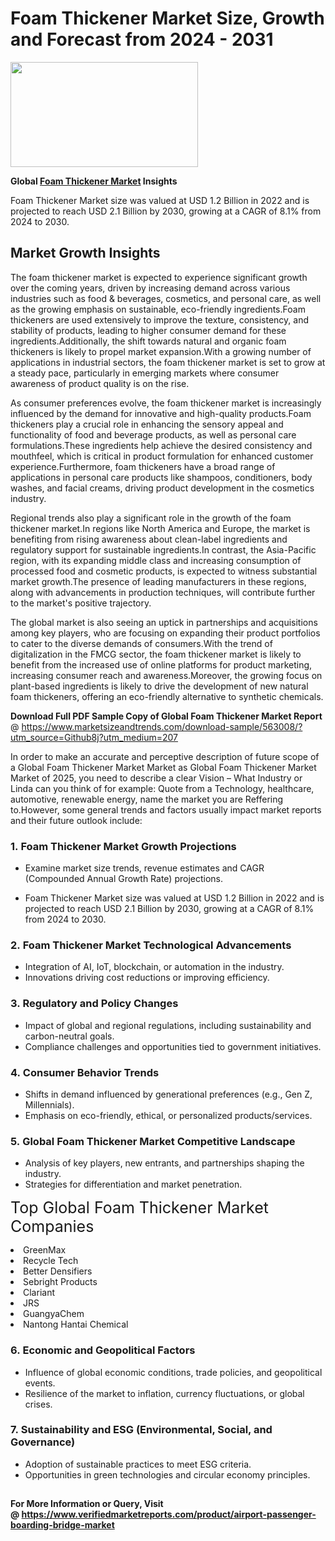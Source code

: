 <H1>Foam Thickener Market Size, Growth and Forecast from 2024 - 2031</H1><img class="aligncenter size-medium wp-image-584254" src="https://thirdeyenews.in/wp-content/uploads/2024/09/Global-Market-Research-300x168.jpeg" alt="" width="300" height="168" /><p><strong>Global&nbsp;<a href="https://www.marketsizeandtrends.com/download-sample/563008/?utm_source=Github8j?utm_medium=207">Foam Thickener Market</a> Insights</strong></p><p>Foam Thickener Market size was valued at USD 1.2 Billion in 2022 and is projected to reach USD 2.1 Billion by 2030, growing at a CAGR of 8.1% from 2024 to 2030.</p><p><h2>Market Growth Insights</h2> <p>The foam thickener market is expected to experience significant growth over the coming years, driven by increasing demand across various industries such as food & beverages, cosmetics, and personal care, as well as the growing emphasis on sustainable, eco-friendly ingredients.Foam thickeners are used extensively to improve the texture, consistency, and stability of products, leading to higher consumer demand for these ingredients.Additionally, the shift towards natural and organic foam thickeners is likely to propel market expansion.With a growing number of applications in industrial sectors, the foam thickener market is set to grow at a steady pace, particularly in emerging markets where consumer awareness of product quality is on the rise.</p> <p>As consumer preferences evolve, the foam thickener market is increasingly influenced by the demand for innovative and high-quality products.Foam thickeners play a crucial role in enhancing the sensory appeal and functionality of food and beverage products, as well as personal care formulations.These ingredients help achieve the desired consistency and mouthfeel, which is critical in product formulation for enhanced customer experience.Furthermore, foam thickeners have a broad range of applications in personal care products like shampoos, conditioners, body washes, and facial creams, driving product development in the cosmetics industry.</p> <p>Regional trends also play a significant role in the growth of the foam thickener market.In regions like North America and Europe, the market is benefiting from rising awareness about clean-label ingredients and regulatory support for sustainable ingredients.In contrast, the Asia-Pacific region, with its expanding middle class and increasing consumption of processed food and cosmetic products, is expected to witness substantial market growth.The presence of leading manufacturers in these regions, along with advancements in production techniques, will contribute further to the market's positive trajectory.</p> <p>The global market is also seeing an uptick in partnerships and acquisitions among key players, who are focusing on expanding their product portfolios to cater to the diverse demands of consumers.With the trend of digitalization in the FMCG sector, the foam thickener market is likely to benefit from the increased use of online platforms for product marketing, increasing consumer reach and awareness.Moreover, the growing focus on plant-based ingredients is likely to drive the development of new natural foam thickeners, offering an eco-friendly alternative to synthetic chemicals.</p> <p><span class=""><strong>Download Full PDF Sample Copy of Global Foam Thickener Market Report</strong> @ <a href="https://www.marketsizeandtrends.com/download-sample/563008/?utm_source=Github8j?utm_medium=207" target="_blank">https://www.marketsizeandtrends.com/download-sample/563008/?utm_source=Github8j?utm_medium=207</a></span></p><p>In order to make an accurate and perceptive description of future scope of a Global&nbsp;Foam Thickener Market Market as Global&nbsp;Foam Thickener Market Market of 2025, you need to describe a clear Vision &ndash; What Industry or Linda can you think of for example: Quote from a Technology, healthcare, automotive, renewable energy, name the market you are Reffering to.However, some general trends and factors usually impact market reports and their future outlook include:</p><h3>1.&nbsp;<strong>Foam Thickener Market Growth Projections</strong></h3><ul><li>Examine market size trends, revenue estimates and CAGR (Compounded Annual Growth Rate) projections.</li><li><p>Foam Thickener Market size was valued at USD 1.2 Billion in 2022 and is projected to reach USD 2.1 Billion by 2030, growing at a CAGR of 8.1% from 2024 to 2030.</p></li></ul><h3>2.&nbsp;<strong>Foam Thickener Market Technological Advancements</strong></h3><ul><li>Integration of AI, IoT, blockchain, or automation in the industry.</li><li>Innovations driving cost reductions or improving efficiency.</li></ul><h3>3.&nbsp;<strong>Regulatory and Policy Changes</strong></h3><ul><li>Impact of global and regional regulations, including sustainability and carbon-neutral goals.</li><li>Compliance challenges and opportunities tied to government initiatives.</li></ul><h3>4.&nbsp;<strong>Consumer Behavior Trends</strong></h3><ul><li>Shifts in demand influenced by generational preferences (e.g., Gen Z, Millennials).</li><li>Emphasis on eco-friendly, ethical, or personalized products/services.</li></ul><h3>5.&nbsp;<strong>Global Foam Thickener Market Competitive Landscape</strong></h3><ul><li>Analysis of key players, new entrants, and partnerships shaping the industry.</li><li>Strategies for differentiation and market penetration.</li></ul><p data-pm-slice="1 1 []"><span style="color: inherit; font-family: inherit; font-size: 25px;">Top Global Foam Thickener Market Companies</span></p><div class="" data-test-id=""><p><li>GreenMax</li><li> Recycle Tech</li><li> Better Densifiers</li><li> Sebright Products</li><li> Clariant</li><li> JRS</li><li> GuangyaChem</li><li> Nantong Hantai Chemical</li></p></div><h3>6.&nbsp;<strong>Economic and Geopolitical Factors</strong></h3><ul><li>Influence of global economic conditions, trade policies, and geopolitical events.</li><li>Resilience of the market to inflation, currency fluctuations, or global crises.</li></ul><h3>7.&nbsp;<strong>Sustainability and ESG (Environmental, Social, and Governance)</strong></h3><ul><li>Adoption of sustainable practices to meet ESG criteria.</li><li>Opportunities in green technologies and circular economy principles.</li></ul><h2><strong style="font-size: 14px;">For More Information or Query, Visit @&nbsp;</strong><a style="background-color: #ffffff; font-size: 14px;" href="https://www.marketsizeandtrends.com/report/foam-thickener-market/" target="_blank">https://www.verifiedmarketreports.com/product/airport-passenger-boarding-bridge-market</a></h2>